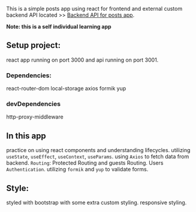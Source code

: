 This is a simple posts app using react for frontend and external custom backend API located >> [Backend API for posts app](https://github.com/tarek-elmasri).

**Note: this is a self individual learning app**

## Setup project: 
react app running on port 3000 and api running on port 3001.

### Dependencies:
react-router-dom
local-storage
axios
formik
yup

### devDependencies
http-proxy-middleware


## In this app
practice on using react components and understanding lifecycles.
utilizing `useState`, `useEffect`, `useContext`, `useParams`. 
using `Axios` to fetch data from backend.
`Routing`: Protected Routing and guests Routing.
Users `Authentication`.
utilizing `formik` and `yup` to validate forms.


## Style:
styled with bootstrap with some extra custom styling.
responsive styling.

